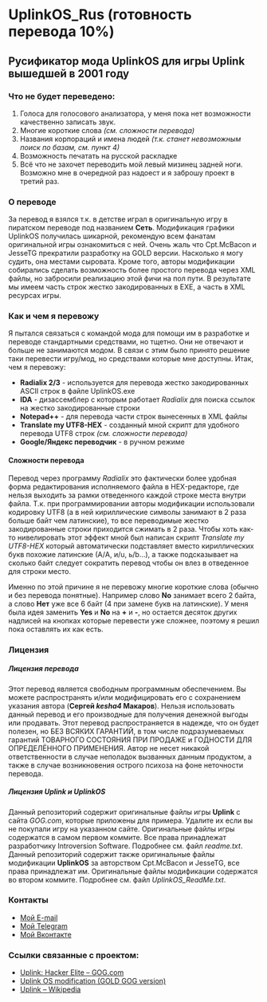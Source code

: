 UplinkOS_Rus (готовность перевода 10%)
==========
Русификатор мода UplinkOS для игры Uplink вышедшей в 2001 году
----------



### Что не будет переведено:
1. Голоса для голосового анализатора, у меня пока нет возможности качественно записать звук.
2. Многие короткие слова *(см. сложности перевода)*
3. Названия корпораций и имена людей *(т.к. станет невозможным поиск по базам, см. пункт 4)*
4. Возможность печатать на русской раскладке
5. Всё что не захочет переводить мой левый мизинец задней ноги. Возможно мне в очередной раз надоест и я заброшу проект в третий раз.

### О переводе
За перевод я взялся т.к. в детстве играл в оригинальную игру в пиратском переводе под названием **Сеть**.
Модификация графики UplinkOS получилась шикарной, рекомендую всем фанатам оригинальной игры ознакомиться с ней. Очень жаль что Cpt.McBacon и JesseTG прекратили разработку на GOLD версии. Насколько я могу судить, она местами сыровата. Кроме того, авторы модификации собирались сделать возможность более простого перевода через XML файлы, но забросили реализацию этой фичи на пол пути. В результате мы имеем часть строк жестко закодированных в EXE, а часть в XML ресурсах игры.

### Как и чем я перевожу
Я пытался связаться с командой мода для помощи им в разработке и переводе стандартными средствами, но тщетно. Они не отвечают и больше не занимаются модом. В связи с этим было принято решение таки перевести игру/мод, но средствами которые мне доступны. Итак, чем я перевожу:

* **Radialix 2/3** - используется для перевода жестко закодированных ASCII строк в файле UplinkOS.exe
* **IDA** - дизассемблер с которым работает *Radialix* для поиска ссылок на жестко закодированные строки
* **Notepad++** - для перевода части строк вынесенных в XML файлы
* **Translate my UTF8-HEX** - созданный мной скрипт для удобного перевода UTF8 строк *(см. сложности перевода)*
* **Google/Яндекс переводчик** - в ручном режиме

#### Сложности перевода
Перевод через программу *Radialix* это фактически более удобная форма редактирования исполняемого файла в HEX-редакторе, где нельзя выходить за рамки отведенного каждой строке места внутри файла. Т.к. при программировании авторы модификации использовали кодировку UTF8 (а в ней кириллические символы занимают в 2 раза больше байт чем латинские), то все переводимые жестко закодированные строки приходится сжимать в 2 раза. Чтобы хоть как-то нивелировать этот эффект мной был написан скрипт *Translate my UTF8-HEX* который автоматически подставляет вместо кириллических букв похожие латинские (А/A, и/u, ь/b...), а также подсказывает на сколько байт следует сократить перевод чтобы он влез в отведенное для строки место.

Именно по этой причине я не перевожу многие короткие слова (обычно и без перевода понятные). Например слово **No** занимает всего 2 байта, а слово **Нет** уже все 6 байт (4 при замене букв на латинские). У меня была идея заменить **Yes** и **No** на **+** и **-**, но остается десяток других надписей на кнопках которые перевести уже сложнее, поэтому я решил пока оставлять их как есть.

### Лицензия
##### Лицензия перевода
Этот перевод является свободным программным обеспечением. Вы можете распространять и/или модифицировать его с сохранением указания автора (__Сергей *kesha4* Макаров__). Нельзя использовать данный перевод и его производные для получения денежной выгоды или продавать.
Этот перевод распространяется в надежде, что он будет полезен, но БЕЗ ВСЯКИХ ГАРАНТИЙ, в том числе подразумеваемых гарантий ТОВАРНОГО СОСТОЯНИЯ ПРИ ПРОДАЖЕ и ГОДНОСТИ ДЛЯ ОПРЕДЕЛЁННОГО ПРИМЕНЕНИЯ.
Автор не несет никакой ответственности в случае неполадок вызванных данным продуктом, а также в случае возникновения острого психоза на фоне неточности перевода.
##### Лицензия Uplink и UplinkOS
Данный репозиторий содержит оригинальные файлы игры **Uplink** с сайта *GOG.com*, которые приложены для примера. Удалите их если вы не покупали игру на указанном сайте. Оригинальные файлы игры содержатся в самом первом коммите. Все права принадлежат разработчику Introversion Software. Подробнее см. файл *readme.txt*.
Данный репозиторий содержит также оригинальные файлы модификации **UplinkOS** за авторством Cpt.McBacon и JesseTG, все права принадлежат им. Оригинальные файлы модификации содержатся во втором коммите. Подробнее см. файл *UplinkOS_ReadMe.txt*. 

### Контакты

- [Мой E-mail](mailto:kesha4elovek@gmail.com)
- [Мой Telegram](https://t.me/kesha4e)
- [Мой Вконтакте](https://vk.com/id209151094)

### Ссылки связанные с проектом:
- [Uplink: Hacker Elite –  GOG.com](https://www.gog.com/game/uplink_hacker_elite)
- [Uplink OS modification (GOLD GOG version)](https://www.moddb.com/mods/uplink-os)
- [Uplink  – Wikipedia](https://ru.wikipedia.org/wiki/Uplink)
